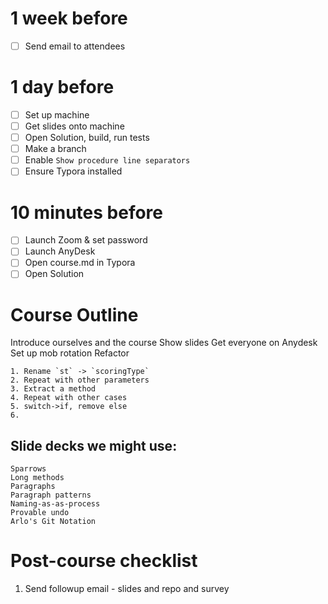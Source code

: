 # 1 week before

- [ ] Send email to attendees

# 1 day before

- [ ] Set up machine
- [ ] Get slides onto machine
- [ ] Open Solution, build, run tests
- [ ] Make a branch
- [ ] Enable `Show procedure line separators`
- [ ] Ensure Typora installed

# 10 minutes before

- [ ] Launch Zoom & set password
- [ ] Launch AnyDesk
- [ ] Open course.md in Typora
- [ ] Open Solution

# Course Outline

Introduce ourselves and the course
Show slides
Get everyone on Anydesk
Set up mob rotation
Refactor

	1. Rename `st` -> `scoringType`
 	2. Repeat with other parameters
 	3. Extract a method
 	4. Repeat with other cases
 	5. switch->if, remove else
 	6. 



## Slide decks we might use:

    Sparrows
    Long methods
    Paragraphs
    Paragraph patterns
    Naming-as-as-process
    Provable undo
    Arlo's Git Notation

# Post-course checklist

1. Send followup email - slides and repo and survey

